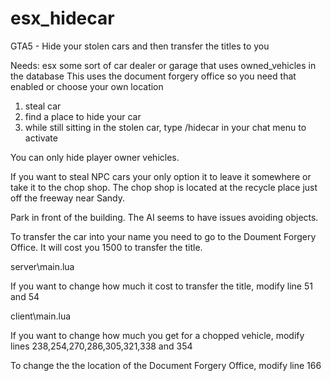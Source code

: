 # esx_hidecar
GTA5 - Hide your stolen cars and then transfer the titles to you

Needs:
esx
some sort of car dealer or garage that uses owned_vehicles in the database
This uses the document forgery office  so you need that enabled or choose your own location


1. steal car
2. find a place to hide your car
3. while still sitting in the stolen car, type /hidecar in your chat menu to activate


You can only hide player owner vehicles.


If you want to steal NPC cars your only option it to leave it somewhere or take it to the chop shop. The chop shop is
located at the recycle place just off the freeway near Sandy. 


Park in front of the building. The AI seems to have issues avoiding objects. 



To transfer the car into your name you need to go to the Doument Forgery Office. It will cost you 1500 to transfer the title.



server\main.lua


If you want to change how much it cost to transfer the title, modify line 51 and 54

client\main.lua


If you want to change how much you get for a chopped vehicle, modify lines 238,254,270,286,305,321,338 and 354


To change the the location of the Document Forgery Office, modify line 166

